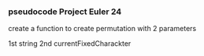 
### pseudocode Project Euler 24


create a function to create permutation with 2 parameters

1st string
2nd currentFixedCharackter

